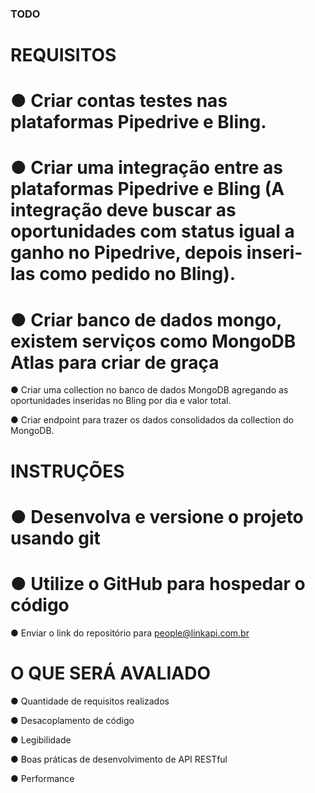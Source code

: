 ### TODO

# REQUISITOS

# ● Criar contas testes nas plataformas Pipedrive e Bling.

# ● Criar uma integração entre as plataformas Pipedrive e Bling (A integração deve buscar as oportunidades com status igual a ganho no Pipedrive, depois inseri-las como pedido no Bling).

# ● Criar banco de dados mongo, existem serviços como MongoDB Atlas para criar de graça

● Criar uma collection no banco de dados MongoDB agregando as oportunidades inseridas no Bling por dia e valor total.

● Criar endpoint para trazer os dados consolidados da collection do MongoDB.

# INSTRUÇÕES

# ● Desenvolva e versione o projeto usando git

# ● Utilize o GitHub para hospedar o código

● Enviar o link do repositório para people@linkapi.com.br

# O QUE SERÁ AVALIADO

● Quantidade de requisitos realizados

● Desacoplamento de código

● Legibilidade

● Boas práticas de desenvolvimento de API RESTful

● Performance
